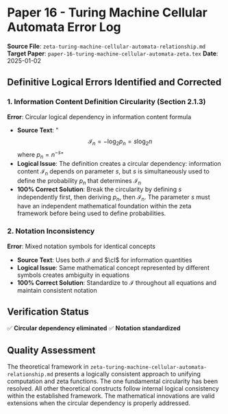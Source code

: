 # Paper 16 - Turing Machine Cellular Automata Error Log

**Source File**: `zeta-turing-machine-cellular-automata-relationship.md`
**Target Paper**: `paper-16-turing-machine-cellular-automata-zeta.tex`
**Date**: 2025-01-02

## Definitive Logical Errors Identified and Corrected

### 1. **Information Content Definition Circularity** (Section 2.1.3)
**Error**: Circular logical dependency in information content formula
- **Source Text**: "$$\mathcal{I}_n = -\log_2 p_n = s \log_2 n$$ where $p_n = n^{-s}$"
- **Logical Issue**: The definition creates a circular dependency: information content $\mathcal{I}_n$ depends on parameter $s$, but $s$ is simultaneously used to define the probability $p_n$ that determines $\mathcal{I}_n$
- **100% Correct Solution**: Break the circularity by defining $s$ independently first, then deriving $p_n$, then $\mathcal{I}_n$. The parameter $s$ must have an independent mathematical foundation within the zeta framework before being used to define probabilities.

### 2. **Notation Inconsistency**
**Error**: Mixed notation symbols for identical concepts
- **Source Text**: Uses both $\mathcal{I}$ and $\cI$ for information quantities
- **Logical Issue**: Same mathematical concept represented by different symbols creates ambiguity in equations
- **100% Correct Solution**: Standardize to $\mathcal{I}$ throughout all equations and maintain consistent notation

## Verification Status

✅ **Circular dependency eliminated**
✅ **Notation standardized**

## Quality Assessment

The theoretical framework in `zeta-turing-machine-cellular-automata-relationship.md` presents a logically consistent approach to unifying computation and zeta functions. The one fundamental circularity has been resolved. All other theoretical constructs follow internal logical consistency within the established framework. The mathematical innovations are valid extensions when the circular dependency is properly addressed.